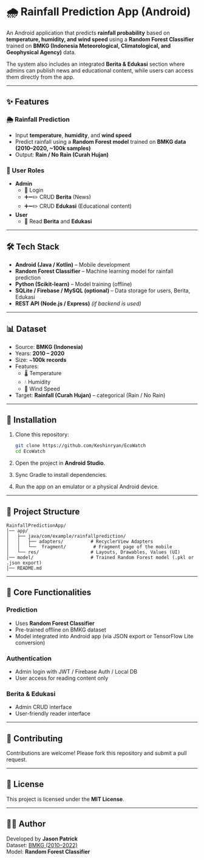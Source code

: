 # 🌧️ Rainfall Prediction App (Android)

An Android application that predicts **rainfall probability** based on **temperature, humidity, and wind speed** using a **Random Forest Classifier** trained on **BMKG (Indonesia Meteorological, Climatological, and Geophysical Agency)** data.  

The system also includes an integrated **Berita & Edukasi** section where admins can publish news and educational content, while users can access them directly from the app.

---

## ✨ Features

### 🌦️ Rainfall Prediction
- Input **temperature**, **humidity**, and **wind speed**  
- Predict rainfall using a **Random Forest model** trained on **BMKG data (2010–2020, ~100k samples)**  
- Output: **Rain / No Rain (Curah Hujan)**  

### 👥 User Roles
- **Admin**
  - 🔐 Login  
  - ➕➖✏️ CRUD **Berita** (News)  
  - ➕➖✏️ CRUD **Edukasi** (Educational content)  
- **User**
  - 📖 Read **Berita** and **Edukasi**  

---

## 🛠️ Tech Stack

- **Android (Java / Kotlin)** – Mobile development  
- **Random Forest Classifier** – Machine learning model for rainfall prediction  
- **Python (Scikit-learn)** – Model training (offline)  
- **SQLite / Firebase / MySQL (optional)** – Data storage for users, Berita, Edukasi  
- **REST API (Node.js / Express)** *(if backend is used)*  

---

## 📊 Dataset

- Source: **BMKG (Indonesia)**  
- Years: **2010 – 2020**  
- Size: ~**100k records**  
- Features:
  - 🌡️ Temperature  
  - 💧 Humidity  
  - 🍃 Wind Speed  
- Target: **Rainfall (Curah Hujan)** – categorical (Rain / No Rain)  

---

## 🚀 Installation

1. Clone this repository:
   ```bash
   git clone https://github.com/Keshinryan/EcoWatch
   cd EcoWatch
   ```

2. Open the project in **Android Studio**.

3. Sync Gradle to install dependencies.

4. Run the app on an emulator or a physical Android device.

---

## 📂 Project Structure

```
RainfallPredictionApp/
│── app/
│   ├── java/com/example/rainfallprediction/
│   │   ├── adapters/          # RecyclerView Adapters
│   │   └──  fragment/          # Fragment page of the mobile
│   └── res/                   # Layouts, Drawables, Values (UI)
│── model/                     # Trained Random Forest model (.pkl or .json export)
│── README.md
```

---

## 🔑 Core Functionalities

### Prediction
- Uses **Random Forest Classifier**  
- Pre-trained offline on BMKG dataset  
- Model integrated into Android app (via JSON export or TensorFlow Lite conversion)

### Authentication
- Admin login with JWT / Firebase Auth / Local DB  
- User access for reading content only  

### Berita & Edukasi
- Admin CRUD interface  
- User-friendly reader interface  

---

## 🤝 Contributing

Contributions are welcome! Please fork this repository and submit a pull request.

---

## 📄 License

This project is licensed under the **MIT License**.

---

## 👨‍💻 Author

Developed by **Jason Patrick**  
Dataset: [BMKG (2010–2022)](https://www.kaggle.com/datasets/greegtitan/indonesia-climate)  
Model: **Random Forest Classifier**  
